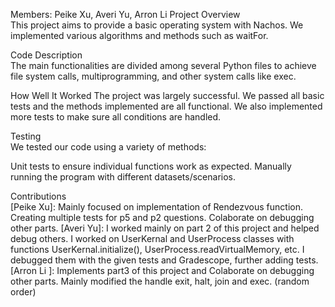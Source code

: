 Members: Peike Xu, Averi Yu, Arron Li 
Project Overview  
This project aims to provide a basic operating system with Nachos. We implemented various algorithms and methods such as waitFor.

Code Description  
The main functionalities are divided among several Python files to achieve file system calls, multiprogramming, and other system calls like exec. 

How Well It Worked
The project was largely successful. We passed all basic tests and the methods implemented are all functional. We also implemented more tests to make sure all conditions are handled. 

Testing  
We tested our code using a variety of methods:

Unit tests to ensure individual functions work as expected.
Manually running the program with different datasets/scenarios.

Contributions  
[Peike Xu]: Mainly focused on implementation of Rendezvous function. Creating multiple tests for p5 and p2 questions. Colaborate on debugging other parts.
[Averi Yu]: I worked mainly on part 2 of this project and helped debug others. I worked on UserKernal and UserProcess classes with functions UserKernal.initialize(), UserProcess.readVirtualMemory, etc. I debugged them with the given tests and Gradescope, further adding tests. 
[Arron Li ]: Implements part3 of this project and Colaborate on debugging other parts. Mainly modified the handle exit, halt, join and exec.
(random order)
